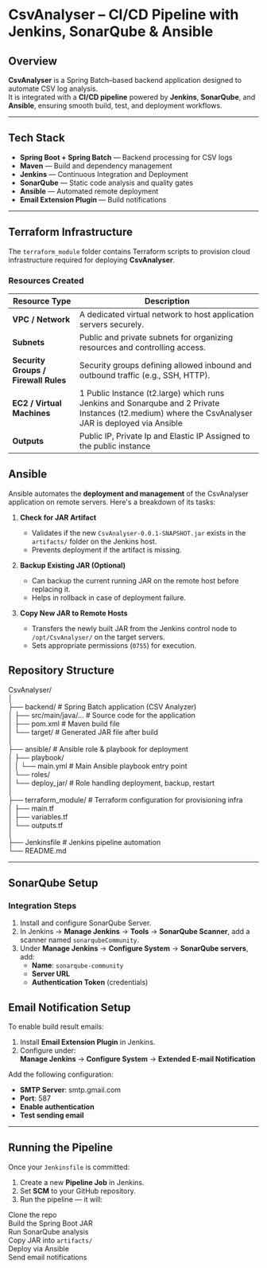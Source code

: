 # CsvAnalyser – CI/CD Pipeline with Jenkins, SonarQube & Ansible

##  Overview
**CsvAnalyser** is a Spring Batch–based backend application designed to automate CSV log analysis.  
It is integrated with a **CI/CD pipeline** powered by **Jenkins**, **SonarQube**, and **Ansible**, ensuring smooth build, test, and deployment workflows.

---

##  Tech Stack
- **Spring Boot + Spring Batch** — Backend processing for CSV logs  
- **Maven** — Build and dependency management  
- **Jenkins** — Continuous Integration and Deployment  
- **SonarQube** — Static code analysis and quality gates  
- **Ansible** — Automated remote deployment  
- **Email Extension Plugin** — Build notifications  

---

## Terraform Infrastructure

The `terraform_module` folder contains Terraform scripts to provision cloud infrastructure required for deploying **CsvAnalyser**.  

### Resources Created

| Resource Type | Description |
|---------------|-------------|
| **VPC / Network** | A dedicated virtual network to host application servers securely. |
| **Subnets** | Public and private subnets for organizing resources and controlling access. |
| **Security Groups / Firewall Rules** | Security groups defining allowed inbound and outbound traffic (e.g., SSH, HTTP). |
| **EC2 / Virtual Machines** | 1 Public Instance (t2.large) which runs Jenkins and Sonarqube and 2 Private Instances (t2.medium) where the CsvAnalyser JAR is deployed via Ansible|
| **Outputs** | Public IP, Private Ip and Elastic IP Assigned to the public instance|

## Ansible

Ansible automates the **deployment and management** of the CsvAnalyser application on remote servers. Here's a breakdown of its tasks:

1. **Check for JAR Artifact**
   - Validates if the new `CsvAnalyser-0.0.1-SNAPSHOT.jar` exists in the `artifacts/` folder on the Jenkins host.
   - Prevents deployment if the artifact is missing.

2. **Backup Existing JAR (Optional)**
   - Can backup the current running JAR on the remote host before replacing it.
   - Helps in rollback in case of deployment failure.

3. **Copy New JAR to Remote Hosts**
   - Transfers the newly built JAR from the Jenkins control node to `/opt/CsvAnalyser/` on the target servers.
   - Sets appropriate permissions (`0755`) for execution.


##  Repository Structure
CsvAnalyser/  
│  
├── backend/ # Spring Batch application (CSV Analyzer)  
│   ├── src/main/java/... # Source code for the application  
│   ├── pom.xml # Maven build file  
│   └── target/ # Generated JAR file after build  
│  
├── ansible/ # Ansible role & playbook for deployment  
│   ├── playbook/  
│   │   └── main.yml # Main Ansible playbook entry point  
│   └── roles/  
│       └── deploy_jar/ # Role handling deployment, backup, restart  
│  
├── terraform_module/ # Terraform configuration for provisioning infra  
│   ├── main.tf  
│   ├── variables.tf  
│   └── outputs.tf  
│  
├── Jenkinsfile # Jenkins pipeline automation  
└── README.md  

---

## SonarQube Setup

### Integration Steps

1. Install and configure SonarQube Server.
2. In Jenkins → **Manage Jenkins** → **Tools** → **SonarQube Scanner**, add a scanner named `sonarqubeCommunity`.
3. Under **Manage Jenkins** → **Configure System** → **SonarQube servers**, add:  
   - **Name**: `sonarqube-community`  
   - **Server URL**  
   - **Authentication Token** (credentials)


## Email Notification Setup

To enable build result emails:

1. Install **Email Extension Plugin** in Jenkins.  
2. Configure under:  
   **Manage Jenkins** → **Configure System** → **Extended E-mail Notification**

Add the following configuration:

- **SMTP Server**: smtp.gmail.com  
- **Port**: 587  
- **Enable authentication**  
- **Test sending email**  

---

## Running the Pipeline

Once your `Jenkinsfile` is committed:

1. Create a new **Pipeline Job** in Jenkins.  
2. Set **SCM** to your GitHub repository.  
3. Run the pipeline — it will:

Clone the repo  
Build the Spring Boot JAR  
Run SonarQube analysis  
Copy JAR into `artifacts/`  
Deploy via Ansible  
Send email notifications  
